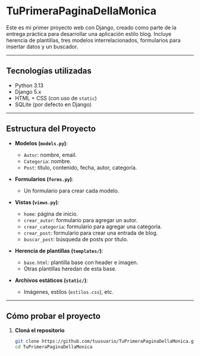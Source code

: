 # TuPrimeraPaginaDellaMonica

Este es mi primer proyecto web con Django, creado como parte de la entrega práctica para desarrollar una aplicación estilo blog. Incluye herencia de plantillas, tres modelos interrelacionados, formularios para insertar datos y un buscador.

---

##  Tecnologías utilizadas

- Python 3.13
- Django 5.x
- HTML + CSS (con uso de `static`)
- SQLite (por defecto en Django)

---

##  Estructura del Proyecto

- **Modelos (`models.py`)**:  
  - `Autor`: nombre, email.
  - `Categoria`: nombre.  
  - `Post`: título, contenido, fecha, autor, categoría.

- **Formularios (`forms.py`)**:  
  - Un formulario para crear cada modelo.

- **Vistas (`views.py`)**:  
  - `home`: página de inicio.  
  - `crear_autor`: formulario para agregar un autor.  
  - `crear_categoria`: formulario para agregar una categoría.  
  - `crear_post`: formulario para crear una entrada de blog.  
  - `buscar_post`: búsqueda de posts por título.

- **Herencia de plantillas (`templates/`)**:  
  - `base.html`: plantilla base con header e imagen.  
  - Otras plantillas heredan de esta base.

- **Archivos estáticos (`static/`)**:  
  - Imágenes, estilos (`estilos.css`), etc.

---

##  Cómo probar el proyecto

1. **Cloná el repositorio**  
   ```bash
   git clone https://github.com/tuusuario/TuPrimeraPaginaDellaMonica.git
   cd TuPrimeraPaginaDellaMonica
